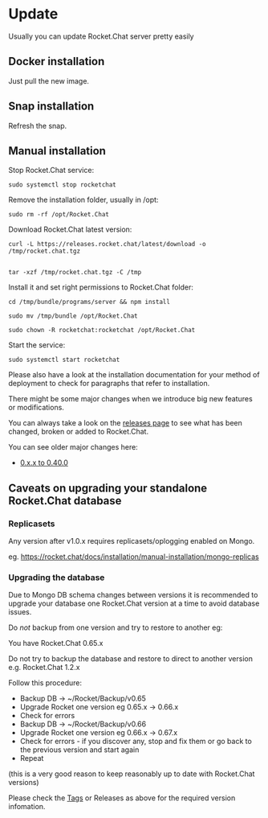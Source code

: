 # Update

Usually you can update Rocket.Chat server pretty easily

## Docker installation

Just pull the new image.

## Snap installation

Refresh the snap.

## Manual installation

Stop Rocket.Chat service:

```
sudo systemctl stop rocketchat
```

Remove the installation folder, usually in /opt:

```
sudo rm -rf /opt/Rocket.Chat
```

Download Rocket.Chat latest version:

```
curl -L https://releases.rocket.chat/latest/download -o /tmp/rocket.chat.tgz
```

```

tar -xzf /tmp/rocket.chat.tgz -C /tmp

```

Install it and set right permissions to Rocket.Chat folder:

```
cd /tmp/bundle/programs/server && npm install
```

```
sudo mv /tmp/bundle /opt/Rocket.Chat
```

```
sudo chown -R rocketchat:rocketchat /opt/Rocket.Chat
```

Start the service:

```
sudo systemctl start rocketchat
```

Please also have a look at the installation documentation for your method of deployment to check for paragraphs that refer to installation.

There might be some major changes when we introduce big new features or modifications.

You can always take a look on the [releases page](https://github.com/RocketChat/Rocket.Chat/releases) to see what has been changed, broken or added to Rocket.Chat.

You can see older major changes here:

- [0.x.x to 0.40.0](from-0-x-x-to-0-40-0/)

## Caveats on upgrading your standalone Rocket.Chat database

### Replicasets

Any version after v1.0.x requires replicasets/oplogging enabled on Mongo.

eg. https://rocket.chat/docs/installation/manual-installation/mongo-replicas

### Upgrading the database

Due to Mongo DB schema changes between versions it is recommended to upgrade your database one Rocket.Chat version at a time to avoid database issues.

Do *not* backup from one version and try to restore to another eg:

You have Rocket.Chat 0.65.x 

Do not try to backup the database and restore to direct to another version e.g. Rocket.Chat 1.2.x

Follow this procedure:

- Backup DB -> ~/Rocket/Backup/v0.65
- Upgrade Rocket one version eg 0.65.x -> 0.66.x
- Check for errors
- Backup DB -> ~/Rocket/Backup/v0.66
- Upgrade Rocket one version eg 0.66.x -> 0.67.x
- Check for errors - if you discover any, stop and fix them or go back to the previous version and start again
- Repeat

(this is a very good reason to keep reasonably up to date with Rocket.Chat versions)

Please check the [Tags](https://github.com/RocketChat/Rocket.Chat/tags) or Releases as above for the required version infomation.

